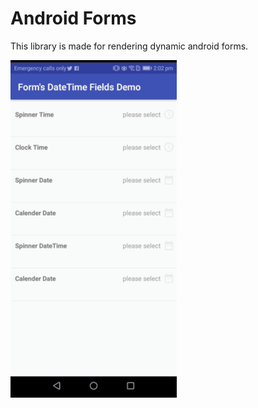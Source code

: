 # Android Forms

This library is made for rendering dynamic android forms.

![alt text](https://raw.githubusercontent.com/kamlendrabigstep/androidTestDemo/master/screenshots/date_time_field_demo.gif)

